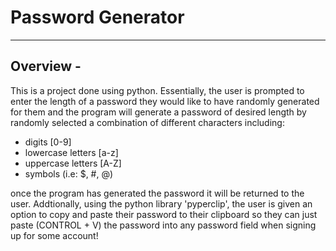 # Password Generator 

- - - - 

## Overview - 

This is a project done using python. Essentially, the user is prompted to enter the length of a password they would like to have randomly generated for them and the program will generate a password of desired length by randomly selected a combination of different characters including:

- digits [0-9]
- lowercase letters [a-z]
- uppercase letters [A-Z]
- symbols (i.e: $, #, @) 

once the program has generated the password it will be returned to the user. Addtionally, using the python library 'pyperclip', the user is given an option to 
copy and paste their password to their clipboard so they can just paste (CONTROL + V) the password into any password field when signing up for some account! 

